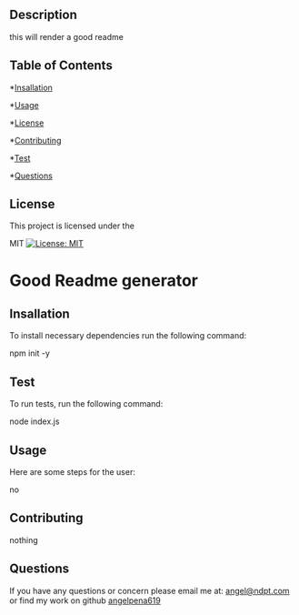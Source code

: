   ##  Description
   this will render a good readme

  ## Table of Contents


  *[Insallation](#Insallation)
 
  *[Usage](#Usage)

  *[License](#License)

  *[Contributing](#Contributing)

  *[Test](#Test)

  *[Questions](#Questions)

  
  ## License
   This project is licensed under the 
   
MIT [![License: MIT](https://img.shields.io/badge/License-MIT-yellow.svg)](https://opensource.org/licenses/MIT)


  # Good Readme generator

  ## Insallation
   To install necessary dependencies run the following command: 
   
npm init -y

  ## Test
   To run tests, run the following command: 
   
node index.js

  ## Usage
   Here are some steps for the user: 
   
no

  ## Contributing
   nothing
   
  ## Questions
  
  If you have any questions or concern please email me at: 
  angel@ndpt.com
  or find my work on github
  [angelpena619](https://github.com/angelpena619)
  

